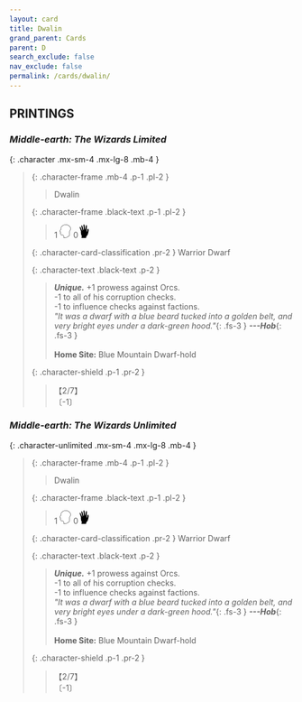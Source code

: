 ```yaml
---
layout: card
title: Dwalin
grand_parent: Cards
parent: D
search_exclude: false
nav_exclude: false
permalink: /cards/dwalin/
---
```


## PRINTINGS


### _Middle-earth: The Wizards Limited_

{: .character .mx-sm-4 .mx-lg-8 .mb-4 }
> {: .character-frame .mb-4 .p-1 .pl-2 }
> > <div class="card-mp"></div>
> > <div class="character-card-name">Dwalin</div>
>
> {: .character-frame .black-text .p-1 .pl-2 }
> > 1 ![](/assets/images/mind.svg) 0![](/assets/images/di.svg)
>
> {: .character-card-classification .pr-2 }
> Warrior Dwarf
>
> {: .character-text .black-text .p-2 }
> > _**Unique.**_ +1 prowess against Orcs. <br>-1 to all of his corruption checks. <br>-1 to influence checks against factions. <br>_"It was a dwarf with a blue beard tucked into a golden belt, and very bright eyes under a dark-green hood."_{: .fs-3 } ***---&#65279;Hob***{: .fs-3 }  <br><br>**Home Site:** Blue Mountain Dwarf-hold 
>
> {: .character-shield .p-1 .pr-2 }
> > <div class="card-shield">【2/7】</div>
> > <div class="card-corruption">〔-1〕</div>

### _Middle-earth: The Wizards Unlimited_

{: .character-unlimited .mx-sm-4 .mx-lg-8 .mb-4 }
> {: .character-frame .mb-4 .p-1 .pl-2 }
> > <div class="card-mp"></div>
> > <div class="character-card-name">Dwalin</div>
>
> {: .character-frame .black-text .p-1 .pl-2 }
> > 1 ![](/assets/images/mind.svg) 0![](/assets/images/di.svg)
>
> {: .character-card-classification .pr-2 }
> Warrior Dwarf
>
> {: .character-text .black-text .p-2 }
> > _**Unique.**_ +1 prowess against Orcs. <br>-1 to all of his corruption checks. <br>-1 to influence checks against factions. <br>_"It was a dwarf with a blue beard tucked into a golden belt, and very bright eyes under a dark-green hood."_{: .fs-3 } ***---&#65279;Hob***{: .fs-3 }  <br><br>**Home Site:** Blue Mountain Dwarf-hold 
>
> {: .character-shield .p-1 .pr-2 }
> > <div class="card-shield">【2/7】</div>
> > <div class="card-corruption">〔-1〕</div>

